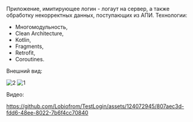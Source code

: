Приложение, имитирующее логин - логаут на сервер, а также обработку некорректных данных, поступающих из АПИ.
Технологии:
- Многомодульность,
- Clean Architecture,
- Kotlin,
- Fragments,
- Retrofit,
- Coroutines.

Внешний вид:

![2](https://github.com/Lobiofrom/TestLogin/assets/124072945/6ae9be8d-0b1c-482c-8c4a-7a2a62a0cac9)
![1](https://github.com/Lobiofrom/TestLogin/assets/124072945/9fc3361e-6e65-42f2-af4d-bf36734aaf48)

Видео:

https://github.com/Lobiofrom/TestLogin/assets/124072945/807aec3d-fdd6-48ee-8022-7b6f4cc70840

